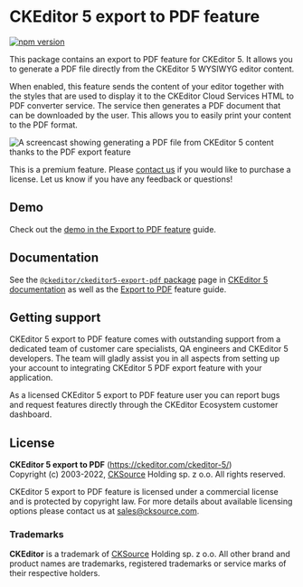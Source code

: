 CKEditor 5 export to PDF feature
================================

[![npm version](https://badge.fury.io/js/%40ckeditor%2Fckeditor5-export-pdf.svg)](https://www.npmjs.com/package/@ckeditor/ckeditor5-export-pdf)

This package contains an export to PDF feature for CKEditor 5. It allows you to generate a PDF file directly from the CKEditor 5 WYSIWYG editor content.

When enabled, this feature sends the content of your editor together with the styles that are used to display it to the CKEditor Cloud Services HTML to PDF converter service. The service then generates a PDF document that can be downloaded by the user. This allows you to easily print your content to the PDF format.

![A screencast showing generating a PDF file from CKEditor 5 content thanks to the PDF export feature](https://c.cksource.com/a/1/img/npm/ckeditor-5-pdf-export.gif)

This is a premium feature. Please [contact us](https://ckeditor.com/contact/) if you would like to purchase a license. Let us know if you have any feedback or questions!

## Demo

Check out the [demo in the Export to PDF feature](https://ckeditor.com/docs/ckeditor5/latest/features/export-pdf.html#demo) guide.

## Documentation

See the [`@ckeditor/ckeditor5-export-pdf` package](https://ckeditor.com/docs/ckeditor5/latest/api/export-pdf.html) page in [CKEditor 5 documentation](https://ckeditor.com/docs/ckeditor5/latest/) as well as the [Export to PDF](https://ckeditor.com/docs/ckeditor5/latest/features/export-pdf.html) feature guide.

## Getting support

CKEditor 5 export to PDF feature comes with outstanding support from a dedicated team of customer care specialists, QA engineers and CKEditor 5 developers. The team will gladly assist you in all aspects from setting up your account to integrating CKEditor 5 PDF export feature with your application.

As a licensed CKEditor 5 export to PDF feature user you can report bugs and request features directly through the CKEditor Ecosystem customer dashboard.

## License

**CKEditor 5 export to PDF** (https://ckeditor.com/ckeditor-5/)<br>
Copyright (c) 2003-2022, [CKSource](http://cksource.com) Holding sp. z o.o. All rights reserved.

CKEditor 5 export to PDF feature is licensed under a commercial license and is protected by copyright law.
For more details about available licensing options please contact us at sales@cksource.com.

### Trademarks

**CKEditor** is a trademark of [CKSource](http://cksource.com) Holding sp. z o.o. All other brand and product names are trademarks, registered trademarks or service marks of their respective holders.
